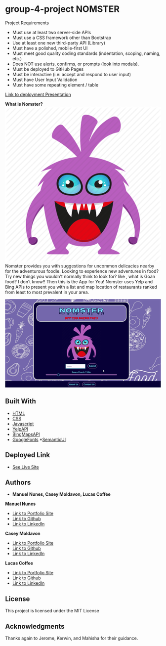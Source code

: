 # group-4-project NOMSTER
Project Requirements
- Must use at least two server-side APIs
- Must use a CSS framework other than Bootstrap
- Use at least one new third-party API (Library)
- Must have a polished, mobile-first UI
- Must meet good quality coding standards (indentation, scoping, naming, etc.)
- Does NOT use alerts, confirms, or prompts (look into modals). 
- Must be deployed to GitHub Pages
- Must be interactive (i.e: accept and respond to user input)
- Must have User Input Validation
- Must have some repeating element / table

[Link to deployment Presentation](https://docs.google.com/presentation/d/1-0gOvWei5pVjOt75WLYcv4okRsctA2LJCFRDzzSyaiU/edit?usp=sharing)

**What is Nomster?**
![Nomster-monster](assets/images/monster-1.png)
Nomster provides you with suggestions for uncommon delicacies nearby for the adventurous foodie. Looking to experience new adventures in food? Try new things you wouldn’t normally think to look for? like , what is Goan food? I don’t know!!
Then this is the App for You!
Nomster uses Yelp and Bing APIs to present you with a list and map location of restaurants ranked from least to most prevalent in your area. 

![Nomster-gif](assets/images/nomster-gif.gif)



## Built With

* [HTML](https://developer.mozilla.org/en-US/docs/Web/HTML)
* [CSS](https://developer.mozilla.org/en-US/docs/Web/CSS)
* [Javascript](https://developer.mozilla.org/en-US/docs/Web/JavaScript)
* [YelpAPI](https://www.yelp.com/developers)
* [BingMapsAPI](https://www.microsoft.com/en-us/maps/choose-your-bing-maps-api)
* [GoogleFonts](https://fonts.google.com/)
*[SemanticUI](https://semantic-ui.com/)

## Deployed Link

* [See Live Site](https://casey-moldavon.github.io/group-4-project/)


## Authors

* **Manuel Nunes, Casey Moldavon, Lucas Coffee** 

**Manuel Nunes**
- [Link to Portfolio Site]()
- [Link to Github]()
- [Link to LinkedIn]()

**Casey Moldavon**
- [Link to Portfolio Site]()
- [Link to Github]()
- [Link to LinkedIn]()

**Lucas Coffee**
- [Link to Portfolio Site](https://kalashnikoffee.github.io/responsive-bio/)
- [Link to Github](https://github.com/kalashnikoffee)
- [Link to LinkedIn](https://www.linkedin.com/in/lucas-coffee-08853719/)

## License

This project is licensed under the MIT License 

## Acknowledgments

Thanks again to Jerome, Kerwin, and Mahisha for their guidance.
